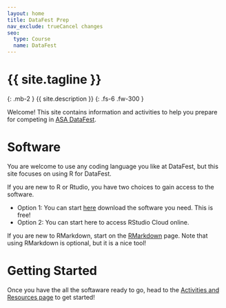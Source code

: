 ```yaml
---
layout: home
title: DataFest Prep
nav_exclude: trueCancel changes
seo:
  type: Course
  name: DataFest 
---
```


# {{ site.tagline }}
{: .mb-2 }
{{ site.description }}
{: .fs-6 .fw-300 }


Welcome! This site contains information and activities to help you prepare for competing in [ASA DataFest](https://ww2.amstat.org/education/datafest/).

# Software 

You are welcome to use any coding language you like at DataFest, but this site focuses on using R for DataFest. 

If you are new to R or Rtudio, you have two choices to gain access to the software. 
* Option 1: You can start [here](https://datafest-prep.github.io//software_installation/) download the software you need. This is free! 
* Option 2: You can start here to access RStudio Cloud online. 

If you are new to RMarkdown, start on the [RMarkdown](https://datafest-prep.github.io//class_activities/rmarkdown_instructions/) page. Note that using RMarkdown is optional, but it is a nice tool!

# Getting Started 

Once you have the all the softaware ready to go, head to the [Activities and Resources page](https://datafest-prep.github.io//calendar/) to get started!

